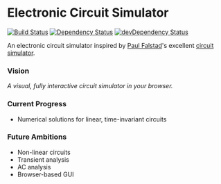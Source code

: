 Electronic Circuit Simulator
============================
[![Build Status](https://travis-ci.org/ThomWright/circuitsimulator.svg?branch=master)](https://travis-ci.org/ThomWright/circuitsimulator)
[![Dependency Status](https://david-dm.org/ThomWright/circuitsimulator.svg?theme=shields.io)](https://david-dm.org/ThomWright/circuitsimulator)
[![devDependency Status](https://david-dm.org/ThomWright/circuitsimulator/dev-status.svg?theme=shields.io)](https://david-dm.org/ThomWright/circuitsimulator#info=devDependencies)

An electronic circuit simulator inspired by [Paul Falstad](http://falstad.com)'s excellent [circuit simulator](http://www.falstad.com/circuit/).

### Vision
*A visual, fully interactive circuit simulator in your browser.*

### Current Progress
- Numerical solutions for linear, time-invariant circuits

### Future Ambitions 
- Non-linear circuits
- Transient analysis
- AC analysis
- Browser-based GUI

